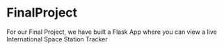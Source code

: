 # FinalProject
For our Final Project, we have built a Flask App where you can view a live International Space Station Tracker
